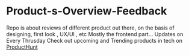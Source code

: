 # Product-s-Overview-Feedback
Repo is about reviews of different product out there, on the basis of designing, first look , UX/UI , etc  Mostly the frontend part... Updates on Every Thrusday
Check out upcoming and Trending products in tech on [ProductHunt](https://www.producthunt.com)
